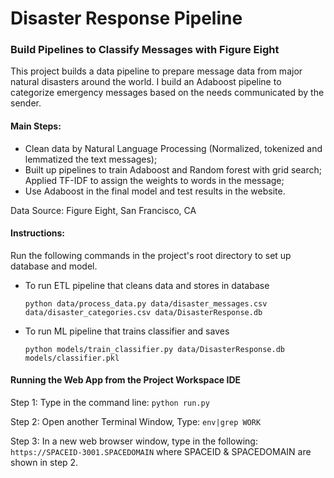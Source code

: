 # Disaster Response Pipeline
### Build Pipelines to Classify Messages with Figure Eight

This project builds a data pipeline to prepare message data from major natural disasters around the world. I build an Adaboost pipeline to categorize emergency messages based on the needs communicated by the sender.

#### Main Steps:
 - Clean data by Natural Language Processing (Normalized, tokenized and lemmatized the text messages);
 - Built up pipelines to train Adaboost and Random forest with grid search; Applied TF-IDF to assign the weights to words in the message;
 - Use Adaboost in the final model and test results in the website. 
 
Data Source: Figure Eight, San Francisco, CA

#### Instructions:
Run the following commands in the project's root directory to set up database and model.

- To run ETL pipeline that cleans data and stores in database

    `python data/process_data.py data/disaster_messages.csv data/disaster_categories.csv data/DisasterResponse.db`

- To run ML pipeline that trains classifier and saves
    
    `python models/train_classifier.py data/DisasterResponse.db models/classifier.pkl`

#### Running the Web App from the Project Workspace IDE
Step 1: Type in the command line: 
    `python run.py`

Step 2: Open another Terminal Window, Type:
    `env|grep WORK`
       
Step 3: In a new web browser window, type in the following:
    `https://SPACEID-3001.SPACEDOMAIN`
where SPACEID & SPACEDOMAIN are shown in step 2.

